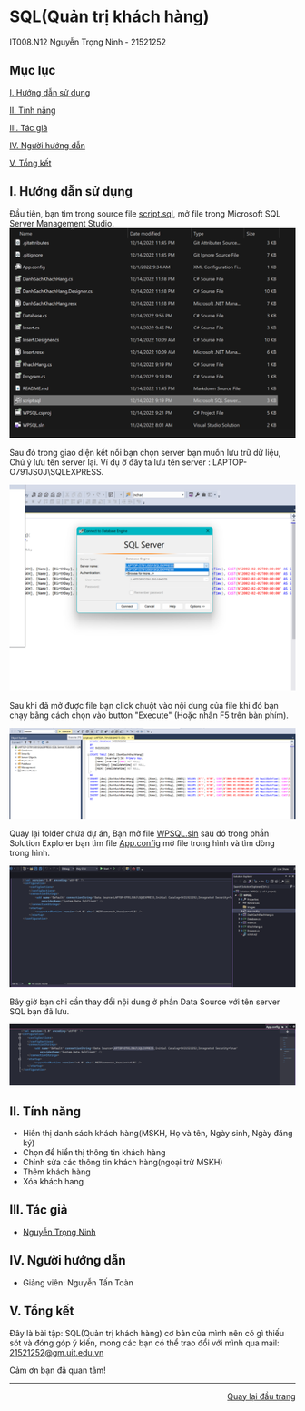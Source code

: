 <div id="Top"></div>

# SQL(Quản trị khách hàng)
 IT008.N12
 Nguyễn Trọng Ninh - 21521252

## Mục lục

 [I. Hướng dẫn sử dụng](#HDSD)

 [II. Tính năng](#Tinhnang)
 
 [III. Tác giả](#Tacgia)
 
 [IV. Người hướng dẫn](#Nguoihuongdan)
 
 [V. Tổng kết](#Tongket)


<!-- HDSD -->
<div id="HDSD"></div>

## I. Hướng dẫn sử dụng
Đầu tiên, bạn tìm trong source file [script.sql](), mở file trong Microsoft SQL Server Management Studio.
![Chay script](./Images/chayscript.png)

Sau đó trong giao diện kết nối bạn chọn server bạn muốn lưu trữ dữ liệu, Chú ý lưu tên server lại. Ví dụ ở đây ta lưu tên server : LAPTOP-O791JS0J\SQLEXPRESS.

![Chon server](./Images/chonserver.png)

Sau khi đã mở được file bạn click chuột vào nội dung của file khi đó bạn chạy bằng cách chọn vào button "Execute" (Hoặc nhấn F5 trên bàn phím).

![Execute Script](./Images/ExecuteScript.png)

Quay lại folder chứa dự án, Bạn mở file [WPSQL.sln]() sau đó trong phần Solution Explorer bạn tìm file [App.config]() mở file trong hình và tìm dòng trong hình.

![Click Appconfig](./Images/clickAppconfig.png)

Bây giờ bạn chỉ cần thay đổi nội dung ở phần Data Source với tên server SQL bạn đã lưu.

![Paste Server](./Images/PasteServer.png)
<!-- Tính năng -->
<div id="Tinhnang"></div>

## II. Tính năng

* Hiển thị danh sách khách hàng(MSKH, Họ và tên, Ngày sinh, Ngày đăng ký)
* Chọn để hiển thị thông tin khách hàng
* Chỉnh sửa các thông tin khách hàng(ngoại trừ MSKH)
* Thêm khách hàng
* Xóa khách hang


<!-- TÁC GIẢ -->
<div id="Tacgia"></div>

## III. Tác giả

* [Nguyễn Trọng Ninh](https://github.com/Ninhnon)

<!-- NGƯỜI HƯỚNG DẪN -->
<div id="Nguoihuongdan"></div>

## IV. Người hướng dẫn
* Giảng viên: Nguyễn Tấn Toàn

<!-- TỔNG KẾT -->
<div id="Tongket"></div>

## V. Tổng kết
Đây là bài tập: SQL(Quản trị khách hàng) cơ bản của mình nên có gì thiếu sót và đóng góp ý kiến, mong các bạn có thể trao đổi với mình qua mail: [21521252@gm.uit.edu.vn]()


Cảm ơn bạn đã quan tâm!

---

<p align="right"><a href="#Top">Quay lại đầu trang</a></p>

